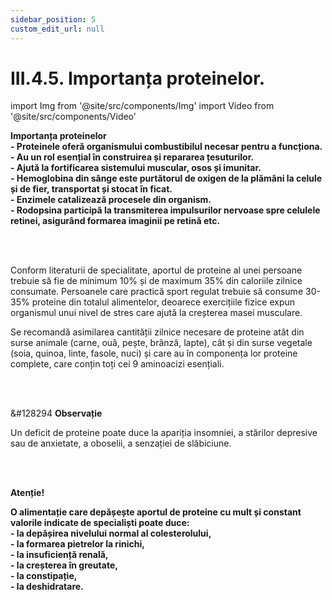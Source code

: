 ```yaml
---
sidebar_position: 5
custom_edit_url: null
---
```


# III.4.5. Importanța proteinelor.


import Img from '@site/src/components/Img'
import Video from '@site/src/components/Video'




<div class="alert alert--primary" role="alert">

**Importanța proteinelor**      
**- Proteinele oferă organismului combustibilul necesar pentru a funcționa.**      
**- Au un rol esențial în construirea și repararea țesuturilor.**      
**- Ajută la fortificarea sistemului muscular, osos și imunitar.**     
**- Hemoglobina din sânge este purtătorul de oxigen de la plămâni la celule și de fier, transportat și stocat în ficat.**     
**- Enzimele catalizează procesele din organism.**     
**- Rodopsina participă la transmiterea impulsurilor nervoase spre celulele retinei, asigurând formarea imaginii pe retină etc.**

</div>


<br></br>

<div class="alert alert--warning" role="alert">

Conform literaturii de specialitate, aportul de proteine al unei persoane trebuie să fie de minimum 10% și de maximum 35% din caloriile zilnice consumate. Persoanele care practică sport regulat trebuie să consume 30-35% proteine din totalul alimentelor, deoarece exercițiile fizice expun organismul unui nivel de stres care ajută la creșterea masei musculare.

Se recomandă asimilarea cantității zilnice necesare de proteine atât din surse animale (carne, ouă, pește, brânză, lapte), cât și din surse vegetale (soia, quinoa, linte, fasole, nuci) și care au în componența lor proteine complete, care conțin toți cei 9 aminoacizi esențiali.


</div>


<br></br>


<div class="alert alert--secondary" role="alert">

&#128294 **Observație**

Un deficit de proteine poate duce la apariția insomniei, a stărilor depresive sau de anxietate, a oboselii, a senzației de slăbiciune.


</div>

<br></br>

<div class="alert alert--danger" role="alert">

**Atenție!**

**O alimentație care depășește aportul de proteine cu mult și constant valorile indicate de specialiști poate duce:**     
**- la depășirea nivelului normal al colesterolului,**     
**- la formarea pietrelor la rinichi,**      
**- la insuficiență renală,**      
**- la creșterea în greutate,**      
**- la constipație,**     
**- la deshidratare.**




</div>

